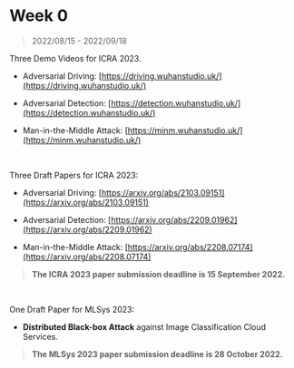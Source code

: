 # Week 0

> 2022/08/15 - 2022/09/18

Three Demo Videos for ICRA 2023.

- Adversarial Driving: [https://driving.wuhanstudio.uk/](https://driving.wuhanstudio.uk/)

- Adversarial Detection: [https://detection.wuhanstudio.uk/](https://detection.wuhanstudio.uk/)

- Man-in-the-Middle Attack: [https://minm.wuhanstudio.uk/](https://minm.wuhanstudio.uk/)

<br />

Three Draft Papers for ICRA 2023: 

- Adversarial Driving: [https://arxiv.org/abs/2103.09151](https://arxiv.org/abs/2103.09151)

- Adversarial Detection: [https://arxiv.org/abs/2209.01962](https://arxiv.org/abs/2209.01962)

- Man-in-the-Middle Attack: [https://arxiv.org/abs/2208.07174](https://arxiv.org/abs/2208.07174)

> **The ICRA 2023 paper submission deadline is 15 September 2022.**

<br />

One Draft Paper for MLSys 2023:

- **Distributed Black-box Attack** against Image Classification Cloud Services.

> **The MLSys 2023 paper submission deadline is 28 October 2022.**

